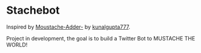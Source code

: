 # Stachebot

Inspired by [Moustache-Adder-](https://github.com/kunalgupta777/Moustache-Adder-) by [kunalgupta777](https://github.com/kunalgupta777).

Project in development, the goal is to build a Twitter Bot to MUSTACHE THE WORLD! 
